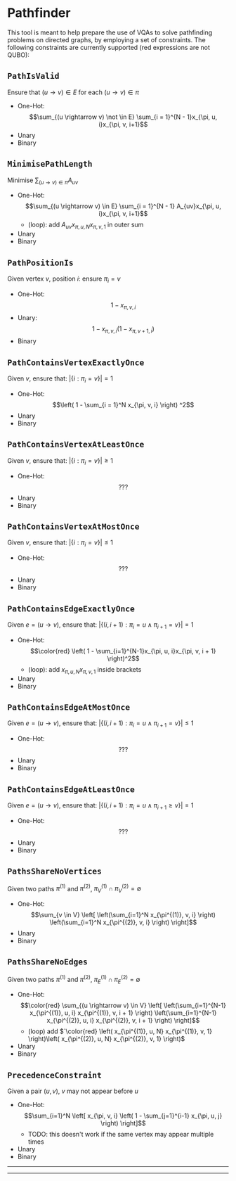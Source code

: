 # Pathfinder

This tool is meant to help prepare the use of VQAs to solve pathfinding problems on directed graphs, by employing a set of constraints. The following constraints are currently supported (red expressions are not QUBO):

## `PathIsValid`

Ensure that $`(u \rightarrow v) \in E`$ for each $`(u \rightarrow v) \in \pi`$

- One-Hot: $$\sum_{(u \rightarrow v) \not \in E} \sum_{i = 1}^{N - 1}x_{\pi, u, i}x_{\pi, v, i+1}$$
- Unary
- Binary

## `MinimisePathLength`

Minimise $`\sum_{(u \rightarrow v) \in \pi} A_{uv}`$

- One-Hot: $$\sum_{(u \rightarrow v) \in E} \sum_{i = 1}^{N - 1} A_{uv}x_{\pi, u, i}x_{\pi, v, i+1}$$
  - (loop): add $`A_{uv}x_{\pi, u, N} x_{\pi, v, 1}`$ in outer sum
- Unary
- Binary

## `PathPositionIs`

Given vertex $`v`$, position $`i`$: ensure $`\pi_i = v`$

- One-Hot: $$1 - x_{\pi, v, i}$$
- Unary: $$1 - x_{\pi, v, i} \left( 1 - x_{\pi, v + 1, i} \right)$$
- Binary

## `PathContainsVertexExactlyOnce`

Given $`v`$, ensure that: $`\left| \{i: \pi_i = v \} \right| = 1`$

- One-Hot: $$\left( 1 - \sum_{i = 1}^N x_{\pi, v, i} \right) ^2$$
- Unary
- Binary

## `PathContainsVertexAtLeastOnce`

Given $`v`$, ensure that: $`\left| \{i: \pi_i = v \} \right| \geq 1`$

- One-Hot: $$???$$
- Unary
- Binary

## `PathContainsVertexAtMostOnce`

Given $`v`$, ensure that: $`\left| \{i: \pi_i = v \} \right| \leq 1`$

- One-Hot: $$???$$
- Unary
- Binary

## `PathContainsEdgeExactlyOnce`

Given $`e = (u \rightarrow v)`$, ensure that: $`|\{(i, i + 1) : \pi_i = u \wedge \pi_{i+1} = v\}| = 1`$

- One-Hot: $$\color{red} \left( 1 - \sum_{i=1}^{N-1}x_{\pi, u, i}x_{\pi, v, i + 1} \right)^2$$
  - (loop): add $`x_{\pi, u, N}x_{\pi, v, 1}`$ inside brackets
- Unary
- Binary

## `PathContainsEdgeAtMostOnce`

Given $`e = (u \rightarrow v)`$, ensure that: $`|\{(i, i + 1) : \pi_i = u \wedge \pi_{i+1} = v\}| \leq 1`$

- One-Hot: $$???$$
- Unary
- Binary

## `PathContainsEdgeAtLeastOnce`

Given $`e = (u \rightarrow v)`$, ensure that: $`\left| \{(i, i + 1) : \pi_i = u \wedge \pi_{i+1} \geq v\} \right| = 1`$

- One-Hot: $$???$$
- Unary
- Binary

## `PathsShareNoVertices`

Given two paths $`\pi^{(1)}`$ and $`\pi^{(2)}`$, $`\pi^{(1)}_V \cap \pi^{(2)}_V = \emptyset`$

- One-Hot: $$\sum_{v \in V} \left[ \left(\sum_{i=1}^N x_{\pi^{(1)}, v, i} \right) \left(\sum_{i=1}^N x_{\pi^{(2)}, v, i} \right) \right]$$
- Unary
- Binary

## `PathsShareNoEdges`

Given two paths $`\pi^{(1)}`$ and $`\pi^{(2)}`$, $`\pi^{(1)}_E \cap \pi^{(2)}_E = \emptyset`$

- One-Hot: $$\color{red} \sum_{(u \rightarrow v) \in V} \left[ \left(\sum_{i=1}^{N-1} x_{\pi^{(1)}, u, i} x_{\pi^{(1)}, v, i + 1} \right) \left(\sum_{i=1}^{N-1} x_{\pi^{(2)}, u, i} x_{\pi^{(2)}, v, i + 1} \right) \right]$$
  - (loop) add $`\color{red} \left( x_{\pi^{(1)}, u, N} x_{\pi^{(1)}, v, 1} \right)\left( x_{\pi^{(2)}, u, N} x_{\pi^{(2)}, v, 1} \right)$
- Unary
- Binary

## `PrecedenceConstraint`

Given a pair $`(u, v)`$, $`v`$ may not appear before $`u`$

- One-Hot: $$\sum_{i=1}^N \left[ x_{\pi, v, i} \left( 1 - \sum_{j=1}^{i-1} x_{\pi, u, j} \right) \right]$$
  - TODO: this doesn't work if the same vertex may appear multiple times
- Unary
- Binary

---

---
